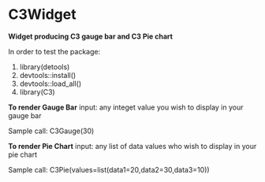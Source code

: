 # C3Widget

**Widget producing C3 gauge bar and C3 Pie chart**

In order to test the package:

1. library(detools)
2. devtools::install()
3. devtools::load_all()
4. library(C3)


**To render Gauge Bar**
input: any integet value you wish to display in your gauge bar

Sample call: C3Gauge(30)


**To render Pie Chart**
input: any list of data values who wish to display in your pie chart

Sample call: C3Pie(values=list(data1=20,data2=30,data3=10))



